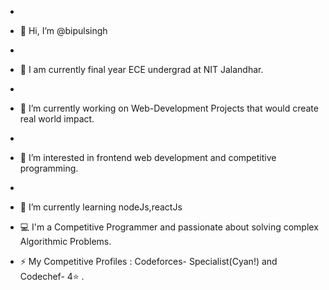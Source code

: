-  
- 👋 Hi, I’m @bipulsingh
- 
- 💼 I am currently final year ECE undergrad at NIT Jalandhar.
- 
- 🔭 I’m currently working on Web-Development Projects that would create real world impact.
- 
- 👀 I’m interested in frontend web development and competitive programming.
- 
- 🌱 I’m currently learning nodeJs,reactJs

- 💻 I'm a Competitive Programmer and passionate about solving complex Algorithmic Problems.

- ⚡ My Competitive Profiles : Codeforces- Specialist(Cyan!) and Codechef- 4⭐ .

<!---
bipulsingh99/bipulsingh99 is a ✨ special ✨ repository because its `README.md` (this file) appears on your GitHub profile.
You can click the Preview link to take a look at your changes.
--->

